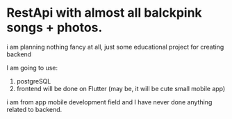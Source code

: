 # RestApi with almost all balckpink songs + photos. 
 i am planning nothing fancy at all, just some educational project for creating backend
 
 I am going to use: 
 1) postgreSQL
 2) frontend will be done on Flutter (may be, it will be cute small mobile app)


i am from app mobile development field and I have never done anything related to backend. 
